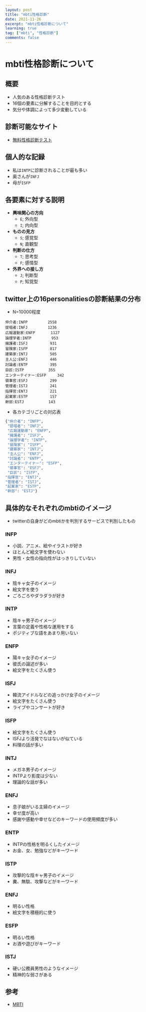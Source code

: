 ```yaml
---
layout: post
title: "mbti性格診断"
date: 2021-11-26
excerpt: "mbti性格診断について"
learning: true
tag: ["mbti", "性格診断"]
comments: false
---
```


# mbti性格診断について

## 概要
 - 人気のある性格診断テスト
 - 16個の要素に分解することを目的とする
 - 気分や体調によって多少変動している

## 診断可能なサイト
 - [無料性格診断テスト](https://www.16personalities.com/ja/%E6%80%A7%E6%A0%BC%E8%A8%BA%E6%96%AD%E3%83%86%E3%82%B9%E3%83%88)

## 個人的な記録
 - 私は`INTP`に診断されることが最も多い
 - 奥さんが`INFJ`
 - 母が`ISFP`

## 各要素に対する説明
 - **興味関心の方向**
   - `E`; 外向型
   - `I`; 内向型
 - **ものの見方**
   - `S`; 感覚型
   - `N`; 直観型
 - **判断の仕方**
   - `T`; 思考型
   - `F`; 感情型
 - **外界への接し方**
   - `J`; 判断型
   - `P`; 知覚型

## twitter上の16personalitiesの診断結果の分布
 - N=10000程度

```config
仲介者:INFP         2558
提唱者:INFJ         1236
広報運動家:ENFP       1127
論理学者:INTP         953
擁護者:ISFJ          931
冒険家:ISFP          817
建築家:INTJ          505
主人公:ENFJ          446
討論者:ENTP          395
巨匠:ISTP           355
エンターテイナー:ESFP     342
領事官:ESFJ          299
管理者:ISTJ          241
指揮官:ENTJ          221
起業家:ESTP          157
幹部:ESTJ           143
```

 - 各カテゴリごとの対応表
```python
{"仲介者": "INFP", 
 "提唱者": "INFJ", 
 "広報運動家": "ENFP", 
 "擁護者": "ISFJ", 
 "論理学者": "INTP", 
 "冒険家": "ISFP", 
 "建築家": "INTJ", 
 "主人公": "ENFJ", 
 "討論者": "ENTP", 
 "エンターテイナー": "ESFP", 
 "領事官": "ESFJ", 
 "巨匠": "ISTP",
"指揮官": "ENTJ",
"管理者": "ISTJ", 
"起業家": "ESTP",
"幹部": "ESTJ"}
```

## 具体的なそれぞれのmbtiのイメージ
 - twitterの自身がどのmbtiかを判別するサービスで判別したもの

### INFP
 - 小説、アニメ、絵やイラストが好き
 - ほとんど絵文字を使わない
 - 男性・女性の指向性がはっきりしていない

### INFJ
 - 陰キャ女子のイメージ
 - 絵文字を使う
 - ごろごろやダラダラが好き

### INTP
 - 陰キャ男子のイメージ
 - 言葉の定義や性格な運用をする
 - ポジティブな語をあまり用いない

### ENFP
 - 陽キャ女子のイメージ
 - 彼氏の論述が多い
 - 絵文字をたくさん使う

### ISFJ
 - 韓流アイドルなどの追っかけ女子のイメージ
 - 絵文字をたくさん使う
 - ライブやコンサートが好き

### ISFP
 - 絵文字をたくさん使う
 - ISFJより活発でなはないが似ている
 - 料理の話が多い

### INTJ
 - メガネ男子のイメージ
 - INTPより影度は少ない
 - 理論的な話が多い

### ENFJ
 - 息子娘がいる主婦のイメージ
 - 幸せ度が高い
 - 感謝や感動や幸せなどのキーワードの使用頻度が多い

### ENTP
 - INTPの性格を明るくしたイメージ 
 - お金、女、勉強などがキーワード

### ISTP
 - 攻撃的な陰キャ男子のイメージ
 - 糞、無駄、攻撃などがキーワード

### ENFJ
 - 明るい性格
 - 絵文字を積極的に使う

### ESFP
 - 明るい性格
 - お酒や遊びがキーワード

### ISTJ
 - 硬い公務員男性のようなイメージ
 - 精神的な弱さがある

## 参考
 - [MBTI](https://ja.wikipedia.org/wiki/MBTI)
